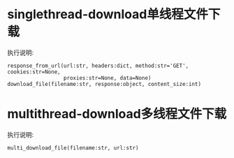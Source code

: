 # singlethread-download单线程文件下载

执行说明:

    response_from_url(url:str, headers:dict, method:str='GET', cookies:str=None,
                      proxies:str=None, data=None)
    download_file(filename:str, response:object, content_size:int)
# multithread-download多线程文件下载

执行说明:

    multi_download_file(filename:str, url:str)